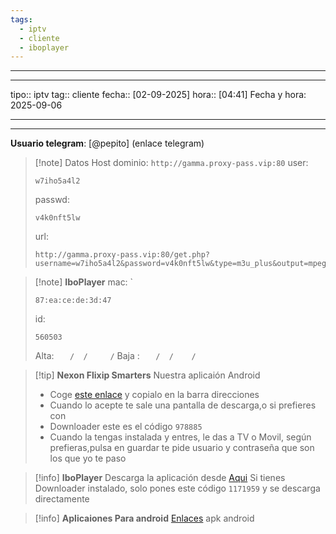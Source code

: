 ```yaml
---
tags:
  - iptv
  - cliente
  - iboplayer
---
```



---
---

tipo:: iptv
tag:: cliente
fecha:: [02-09-2025]
hora:: [04:41]
Fecha y hora: 2025-09-06

---
---




**Usuario telegram**: [@pepito] (enlace telegram)


>[!note] Datos Host
>dominio: `http://gamma.proxy-pass.vip:80`
>user:
>``` 
>w7iho5a4l2
>```
>passwd: 
>```
>v4k0nft5lw
>```
>url: 
>```
>http://gamma.proxy-pass.vip:80/get.php?username=w7iho5a4l2&password=v4k0nft5lw&type=m3u_plus&output=mpegts
>```


>[!note] **IboPlayer**
>mac: `
> ```
> 87:ea:ce:de:3d:47
> ``` 
>id:
>```
> 560503
> ```
> 
> Alta: `   /  /     /` 
> Baja : `   /  /    /`



>[!tip] **Nexon Flixip Smarters**
>Nuestra aplicaión Android
>- Coge [este enlace](http://sw-apps.net/sw_nexon/Android%20App/NEXON_FLIXIP_Smarters.apk) y copialo en la barra direcciones
>- Cuando lo acepte te sale una pantalla de descarga,o si prefieres con
>- Downloader este es el código `978885` 
>- Cuando la tengas instalada y entres, le das a TV o Movil, según prefieras,pulsa en guardar te pide usuario y contraseña que son los que yo te paso

>[!info] **IboPlayer**
>Descarga la aplicación desde  [Aqui](http://ibodesk.com/iboupdate.apk)
Si tienes Downloader instalado, solo pones este código  `1171959` y se descarga directamente


 >[!info] **Aplicaiones Para android**
 >[Enlaces](http://sw-apps.net/sw_nexon/Android%20App/NEXON-CODE-DOWNLOADER.txt) apk android
